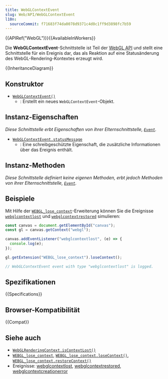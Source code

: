 ```yaml
---
title: WebGLContextEvent
slug: Web/API/WebGLContextEvent
l10n:
  sourceCommit: f71683f74da0078d9371c4d0c1ff9d3898fc7b59
---
```


{{APIRef("WebGL")}}{{AvailableInWorkers}}

Die **WebGLContextEvent**-Schnittstelle ist Teil der [WebGL API](/de/docs/Web/API/WebGL_API) und stellt eine Schnittstelle für ein Ereignis dar, das als Reaktion auf eine Statusänderung des WebGL-Rendering-Kontextes erzeugt wird.

{{InheritanceDiagram}}

## Konstruktor

- [`WebGLContextEvent()`](/de/docs/Web/API/WebGLContextEvent/WebGLContextEvent)
  - : Erstellt ein neues `WebGLContextEvent`-Objekt.

## Instanz-Eigenschaften

_Diese Schnittstelle erbt Eigenschaften von ihrer Elternschnittstelle, [`Event`](/de/docs/Web/API/Event)._

- [`WebGLContextEvent.statusMessage`](/de/docs/Web/API/WebGLContextEvent/statusMessage)
  - : Eine schreibgeschützte Eigenschaft, die zusätzliche Informationen über das Ereignis enthält.

## Instanz-Methoden

_Diese Schnittstelle definiert keine eigenen Methoden, erbt jedoch Methoden von ihrer Elternschnittstelle, [`Event`](/de/docs/Web/API/Event)._

## Beispiele

Mit Hilfe der [`WEBGL_lose_context`](/de/docs/Web/API/WEBGL_lose_context)-Erweiterung können Sie die Ereignisse [`webglcontextlost`](/de/docs/Web/API/HTMLCanvasElement/webglcontextlost_event) und [`webglcontextrestored`](/de/docs/Web/API/HTMLCanvasElement/webglcontextrestored_event) simulieren:

```js
const canvas = document.getElementById("canvas");
const gl = canvas.getContext("webgl");

canvas.addEventListener("webglcontextlost", (e) => {
  console.log(e);
});

gl.getExtension("WEBGL_lose_context").loseContext();

// WebGLContextEvent event with type "webglcontextlost" is logged.
```

## Spezifikationen

{{Specifications}}

## Browser-Kompatibilität

{{Compat}}

## Siehe auch

- [`WebGLRenderingContext.isContextLost()`](/de/docs/Web/API/WebGLRenderingContext/isContextLost)
- [`WEBGL_lose_context`](/de/docs/Web/API/WEBGL_lose_context), [`WEBGL_lose_context.loseContext()`](/de/docs/Web/API/WEBGL_lose_context/loseContext), [`WEBGL_lose_context.restoreContext()`](/de/docs/Web/API/WEBGL_lose_context/restoreContext)
- Ereignisse: [webglcontextlost](/de/docs/Web/API/HTMLCanvasElement/webglcontextlost_event), [webglcontextrestored](/de/docs/Web/API/HTMLCanvasElement/webglcontextrestored_event), [webglcontextcreationerror](/de/docs/Web/API/HTMLCanvasElement/webglcontextcreationerror_event)

